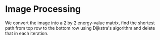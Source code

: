 # Image Processing

We convert the image into a 2 by 2 energy-value matrix, find the shortest path from top row to the bottom row using Dijkstra's algorithm and delete that in each iteration.
